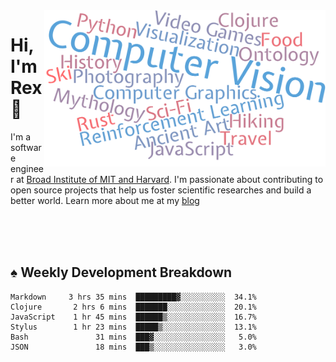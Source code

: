 <img src="https://raw.githubusercontent.com/rexwangcc/rexwangcc/master/myself.png" alt="Rex!" width="450" height="250" align="right">

# Hi, I'm Rex 👋

I'm a software engineer at [Broad Institute of MIT and Harvard](https://www.broadinstitute.org/). I'm passionate about contributing to open source projects that help us foster scientific researches and build a better world. Learn more about me at my [blog](https://rexwang.cc)

<br>
<br>
<br>

<table>
<tr valign="top" width="50%">
<!-- <td > -->

## ♠ Weekly Development Breakdown

<!-- code_time starts -->

```text
Markdown     3 hrs 35 mins  █████████▓░░░░░░░░░░  34.1%
Clojure       2 hrs 6 mins  ███████░░░░░░░░░░░░░  20.1%
JavaScript    1 hr 45 mins  ██████▒░░░░░░░░░░░░░  16.7%
Stylus        1 hr 23 mins  █████▒░░░░░░░░░░░░░░  13.1%
Bash               31 mins  ███▓░░░░░░░░░░░░░░░░   5.0%
JSON               18 mins  ███▒░░░░░░░░░░░░░░░░   3.0%
```

<!-- code_time ends -->

<!-- Placeholder for my Game statuses -->

<!-- <td valign="top" width="50%">

#### ♦ My Personal Progress

</td> -->

</tr>
</table>
